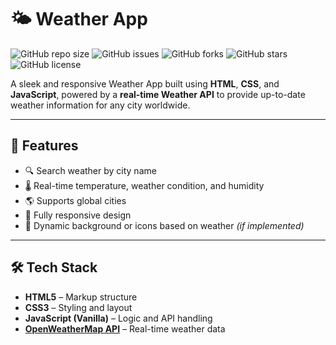 # 🌤️ Weather App

![GitHub repo size](https://img.shields.io/github/repo-size/haulem95/weather-app)
![GitHub issues](https://img.shields.io/github/issues/haulem95/weather-app)
![GitHub forks](https://img.shields.io/github/forks/haulem95/weather-app)
![GitHub stars](https://img.shields.io/github/stars/haulem95/weather-app)
![GitHub license](https://img.shields.io/github/license/haulem95/weather-app)

A sleek and responsive Weather App built using **HTML**, **CSS**, and **JavaScript**, powered by a **real-time Weather API** to provide up-to-date weather information for any city worldwide.

---

## 🚀 Features

- 🔍 Search weather by city name  
- 🌡️ Real-time temperature, weather condition, and humidity  
- 🌎 Supports global cities  
- 📱 Fully responsive design  
- 🔄 Dynamic background or icons based on weather *(if implemented)*

---

## 🛠️ Tech Stack

- **HTML5** – Markup structure  
- **CSS3** – Styling and layout  
- **JavaScript (Vanilla)** – Logic and API handling  
- **[OpenWeatherMap API](https://openweathermap.org/api)** – Real-time weather data
